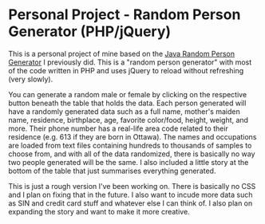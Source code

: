 # Personal Project - Random Person Generator (PHP/jQuery)
This is a personal project of mine based on the <a href="https://github.com/richard1990/random-person-generator-java">Java Random Person Generator</a> I previously did. This is a "random person generator" with most of the code written in PHP and uses jQuery to reload without refreshing (very slowly).

You can generate a random male or female by clicking on the respective button beneath the table that holds the data. Each person generated will have a randomly generated data such as a full name, mother's maiden name, residence, birthplace, age, favorite color/food, height, weight, and more. Their phone number has a real-life area code related to their residence (e.g. 613 if they are born in Ottawa). The names and occupations are loaded from text files containing hundreds to thousands of samples to choose from, and with all of the data randomized, there is basically no way two people generated will be the same. I also included a little story at the bottom of the table that just summarises everything generated. 

This is just a rough version I've been working on. There is basically no CSS and I plan on fixing that in the future. I also want to incude more data such as SIN and credit card stuff and whatever else I can think of. I also plan on expanding the story and want to make it more creative. 
